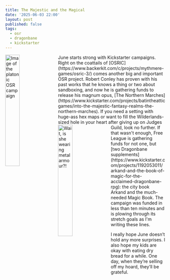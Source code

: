 ```yaml
---
title: The Majestic and the Magical
date: '2025-06-03 22:00'
layout: post
published: false
tags:
  - osr
  - dragonbane
  - kickstarter
---
```

<img src="https://vorpalmace.github.io/images/sandbox2.jpg" alt="Image of the platonic OSR campaign" style="float: left; width: 30%; margin-right: 15px;"/>
June starts strong with Kickstarter campaigns. Right on the coattails of [OSRIC](https://www.backerkit.com/c/projects/mythmere-games/osric-3/) comes another big and important OSR project. Robert Conley has proven with his past works that he knows a thing or two about sandboxing, and now he is gathering funds to release his magnum opus, [The Northern Marches](https://www.kickstarter.com/projects/batintheatticgames/into-the-majestic-fantasy-realms-the-northern-marches). If you need a setting with huge-ass hex maps or want to fill the Wilderlands-sized hole in your heart after giving up on Judges Guild, look no further.

<img src="https://vorpalmace.github.io/images/db_book_of_magic_mockup.jpg" alt="Wait, is she wearing metal armour?!" style="float: left; width: 30%; margin-right: 15px;"/>
If that wasn't enough, Free League is gathering funds for not one, but [two Dragonbane supplements](https://www.kickstarter.com/projects/1192053011/arkand-and-the-book-of-magic-for-the-acclaimed-dragonbane-rpg): the city book Arkand and the much-needed Magic Book. The campaign was funded in less than ten minutes and is plowing through its stretch goals as I'm writing these lines.

I really hope June doesn’t hold any more surprises. I also hope my kids are okay with eating dry bread for a while. One day, when they’re selling off my hoard, they’ll be grateful.
